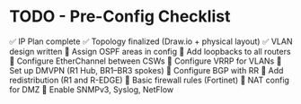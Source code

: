 # TODO - Pre-Config Checklist

✅ IP Plan complete
✅ Topology finalized (Draw.io + physical layout)
✅ VLAN design written
🔲 Assign OSPF areas in config
🔲 Add loopbacks to all routers
🔲 Configure EtherChannel between CSWs
🔲 Configure VRRP for VLANs
🔲 Set up DMVPN (R1 Hub, BR1–BR3 spokes)
🔲 Configure BGP with RR
🔲 Add redistribution (R1 and R-EDGE)
🔲 Basic firewall rules (Fortinet)
🔲 NAT config for DMZ
🔲 Enable SNMPv3, Syslog, NetFlow
